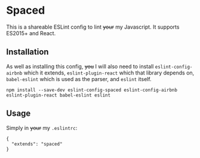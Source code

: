 # Spaced

This is a shareable ESLint config to lint ~~your~~ my Javascript.
It supports ES2015+ and React.

## Installation

As well as installing this config, ~~you~~ I will also need to install `eslint-config-airbnb` which it extends,
`eslint-plugin-react` which that  library depends on,
`babel-eslint` which is used as the parser,
and `eslint` itself.

```
npm install --save-dev eslint-config-spaced eslint-config-airbnb eslint-plugin-react babel-eslint eslint
```

## Usage

Simply in ~~your~~ my `.eslintrc`:

```
{
  "extends": "spaced"
}
```
